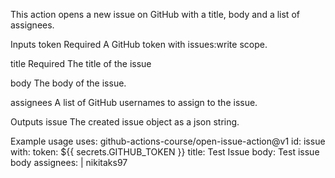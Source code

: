 This action opens a new issue on GitHub with a title, body and a list of assignees.

Inputs
token
Required A GitHub token with issues:write scope.

title
Required The title of the issue

body
The body of the issue.

assignees
A list of GitHub usernames to assign to the issue.

Outputs
issue
The created issue object as a json string.

Example usage
uses: github-actions-course/open-issue-action@v1
  id: issue
  with:
    token: ${{ secrets.GITHUB_TOKEN }}
    title: Test Issue
    body: Test issue body
    assignees: |
      nikitaks97
